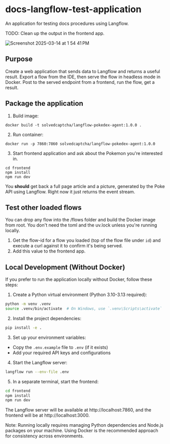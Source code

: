 # docs-langflow-test-application

An application for testing docs procedures using Langflow.

TODO: Clean up the output in the frontend app. 

![Screenshot 2025-03-14 at 1 54 41 PM](https://github.com/user-attachments/assets/638b7d3b-a52f-42a2-83fa-e76200f91612)

## Purpose

Create a web application that sends data to Langflow and returns a useful result.
Export a flow from the IDE, then serve the flow in headless mode in Docker. 
Post to the served endpoint from a frontend, run the flow, get a result.

## Package the application

1. Build image:
```
docker build -t solvedcaptcha/langflow-pokedex-agent:1.0.0 .
```
2. Run container:
```
docker run -p 7860:7860 solvedcaptcha/langflow-pokedex-agent:1.0.0
```
3. Start frontend application and ask about the Pokemon you're interested in.
```
cd frontend
npm install
npm run dev
```
You **should** get back a full page article and a picture, generated by the Poke API using Langflow.
Right now it just returns the event stream.

## Test other loaded flows

You can drop any flow into the /flows folder and build the Docker image from root.
You don't need the toml and the uv.lock unless you're running locally.

1. Get the flow-id for a flow you loaded (top of the flow file under `id`) and execute a curl against it to confirm it's being served.
2. Add this value to the frontend app.

## Local Development (Without Docker)

If you prefer to run the application locally without Docker, follow these steps:

1. Create a Python virtual environment (Python 3.10-3.13 required):
```bash
python -m venv .venv
source .venv/bin/activate  # On Windows, use `.venv\Scripts\activate`
```

2. Install the project dependencies:
```bash
pip install -e .
```

3. Set up your environment variables:
- Copy the `.env.example` file to `.env` (if it exists)
- Add your required API keys and configurations

4. Start the Langflow server:
```bash
langflow run --env-file .env
```

5. In a separate terminal, start the frontend:
```bash
cd frontend
npm install
npm run dev
```

The Langflow server will be available at http://localhost:7860, and the frontend will be at http://localhost:3000.

Note: Running locally requires managing Python dependencies and Node.js packages on your machine. Using Docker is the recommended approach for consistency across environments.



